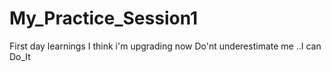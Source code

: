 # My_Practice_Session1
First day learnings
I think i'm upgrading now
Do'nt underestimate me
..I can Do_It
